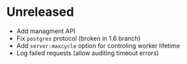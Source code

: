
# Unreleased

* Add managment API
* Fix `postgres` protocol (broken in 1.6 branch)
* Add `server:maxcycle` option for controling worker lifetime
* Log failed requests (allow auditing timeout errors)

